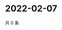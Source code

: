 # 2022-02-07

共 0 条

<!-- BEGIN WEIBO -->
<!-- 最后更新时间 Mon Feb 07 2022 18:18:35 GMT+0800 (China Standard Time) -->

<!-- END WEIBO -->
